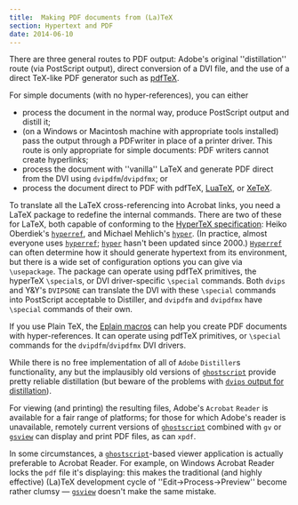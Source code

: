 ```yaml
---
title:  Making PDF documents from (La)TeX
section: Hypertext and PDF
date: 2014-06-10
---
```


There are three general routes to PDF output: Adobe's original
''distillation'' route (via PostScript output), direct conversion of a
DVI file, and the use of a direct TeX-like PDF
generator such as [pdfTeX](FAQ-whatpdftex.md).

For simple documents (with no hyper-references), you can either
  

-  process the document in the normal way, produce PostScript
    output and distill it;
-  (on a Windows or Macintosh machine with appropriate
    tools installed) pass the output through a PDFwriter in place
    of a printer driver.  This route is only appropriate for simple
    documents: PDF writers cannot create hyperlinks;
-  process the document with ''vanilla'' LaTeX and generate PDF
    direct from the DVI using `dvipdfm`/`dvipdfmx`; or 
-  process the document direct to PDF with pdfTeX,
    [LuaTeX](FAQ-luatex.md), or [XeTeX](FAQ-xetex.md).

To translate all the LaTeX cross-referencing into Acrobat
links, you need a LaTeX package to redefine
the internal commands.  There are two of these for LaTeX, both
capable of conforming to the
[HyperTeX specification](FAQ-hyper.md):
Heiko Oberdiek's [`hyperref`](https://ctan.org/pkg/hyperref), and Michael Mehlich's
[`hyper`](https://ctan.org/pkg/hyper).  (In practice, almost everyone uses
[`hyperref`](https://ctan.org/pkg/hyperref); [`hyper`](https://ctan.org/pkg/hyper) hasn't been updated since 2000.)
[`Hyperref`](https://ctan.org/pkg/Hyperref) can often determine how it should generate
hypertext from its environment, but there is a wide set of
configuration options you can give via `\usepackage`.  The package
can operate using pdfTeX primitives, the hyperTeX
`\special`s, or DVI driver-specific `\special` commands.
Both `dvips` and Y&Y's `DVIPSONE` can
translate the DVI with these `\special` commands into
PostScript acceptable to Distiller, and
`dvipdfm` and `dvipdfmx` have `\special` commands of
their own.

If you use Plain TeX, the [Eplain macros](FAQ-eplain.md) can
help you create PDF documents with hyper-references.
It can operate using pdfTeX primitives, or `\special` commands
for the `dvipdfm`/`dvipdfmx` DVI drivers.

While there is no free implementation of all of `Adobe`
`Distiller`s
functionality, any but the implausibly old versions of
[`ghostscript`](http://www.ghostscript.com/)
provide pretty reliable distillation (but beware of the problems with
[`dvips` output for distillation](FAQ-dvips-pdf.md)).

For viewing (and printing) the resulting files, Adobe's
`Acrobat` `Reader` is available for a fair range of
platforms; for those for which Adobe's reader is unavailable, remotely
current versions of [`ghostscript`](http://www.ghostscript.com/)
combined with `gv` or
[`gsview`](http://www.ghostgum.com.au/) can display and
print PDF files, as can `xpdf`.

In some circumstances, a
[`ghostscript`](http://www.ghostscript.com/)-based viewer
application is actually preferable to Acrobat Reader.  For example, on
Windows Acrobat Reader locks the `pdf` file it's displaying: this
makes the traditional (and highly effective) (La)TeX development
cycle of ''Edit&rarr;Process&rarr;Preview'' become
rather clumsy&nbsp;&mdash; [`gsview`](http://www.ghostgum.com.au/)
doesn't make the same mistake.

